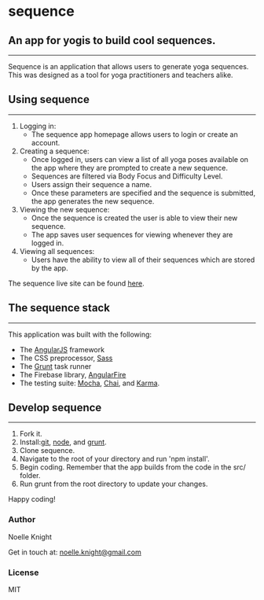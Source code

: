 # sequence

## An app for yogis to build cool sequences.
---

Sequence is an application that allows users to generate yoga sequences. This was designed as a tool for yoga practitioners and teachers alike.

## Using sequence
---

1. Logging in:
   * The sequence app homepage allows users to login or create an account.
2. Creating a sequence:
   * Once logged in, users can view a list of all yoga poses available on the app where they are prompted to create a new sequence.
   * Sequences are filtered via Body Focus and Difficulty Level.
   * Users assign their sequence a name.
   * Once these parameters are specified and the sequence is submitted, the app generates the new sequence.
3. Viewing the new sequence:
   * Once the sequence is created the user is able to view their new sequence.
   * The app saves user sequences for viewing whenever they are logged in.
4. Viewing all sequences:
   * Users have the ability to view all of their sequences which are stored by the app.

The sequence live site can be found [here](https://sequenceapp.herokuapp.com).

## The sequence stack
---

This application was built with the following:

  * The [AngularJS](https://angularjs.org) framework
  * The CSS preprocessor, [Sass](http://sass-lang.com)
  * The [Grunt](https://gruntjs.com) task runner
  * The Firebase library, [AngularFire](https://firebase.com/docs/web/libraries/angular/)
  * The testing suite: [Mocha](https://mochajs.com), [Chai](http://chaijs.com), and [Karma](https://karma-runner.github.io/0.13/index.html).

## Develop sequence
---

   1. Fork it.
   2. Install:[git](https://git-scm.com), [node](https://nodejs.org), and [grunt](https://gruntjs.com).
   3. Clone sequence.
   4. Navigate to the root of your directory and run 'npm install'.
   5. Begin coding. Remember that the app builds from the code in the src/ folder.
   6. Run grunt from the root directory to update your changes.

Happy coding!

### Author

Noelle Knight

Get in touch at: <noelle.knight@gmail.com>

### License

MIT
